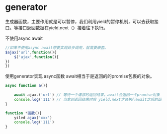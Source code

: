 # generator 

生成器函数，主要作用就是可以暂停，我们利用yield的暂停机制，可以去获取接口。等接口返回数据在yield.next（）接着往下执行。

不使用async await

```javascript
//如果不使用async await想要实现异步调用，就需要嵌套。
$ajax('url',function(){
    $('ajax',function(){
})
})
```

使用generator实现 async函数
await相当于是返回的的promise包裹的对象。

```javascript
async function a(){
    
    await ajax.('url') // 等待一个请求的返回结果，await会返回一个promise对象
    console.log('111') // 当拿到返回结果时候 yield.next才会执行await之后的函数。
}

function *函数(){
    yiled ajax('xxx')
    console.log('111')
}
```

